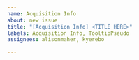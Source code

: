 ```yaml
---
name: Acquisition Info
about: new issue
title: "[Acquisition Info] <TITLE HERE>"
labels: Acquisition Info, TooltipPseudo
assignees: alisonmaher, kyerebo

---
```



